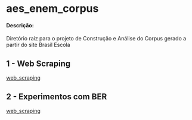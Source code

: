 # aes_enem_corpus

#### Descrição:

Diretório raiz para o projeto de Construção e Análise do Corpus gerado a partir do site Brasil Escola


## 1 - Web Scraping

[web_scraping](web_corpus_builder/README.md)


## 2 - Experimentos com BER

[web_scraping](web_corpus_builder/README.md)